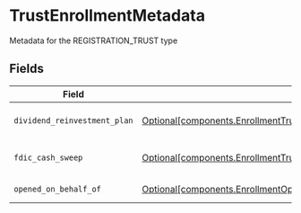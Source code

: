 # TrustEnrollmentMetadata

Metadata for the REGISTRATION_TRUST type


## Fields

| Field                                                                                                                                                                  | Type                                                                                                                                                                   | Required                                                                                                                                                               | Description                                                                                                                                                            | Example                                                                                                                                                                |
| ---------------------------------------------------------------------------------------------------------------------------------------------------------------------- | ---------------------------------------------------------------------------------------------------------------------------------------------------------------------- | ---------------------------------------------------------------------------------------------------------------------------------------------------------------------- | ---------------------------------------------------------------------------------------------------------------------------------------------------------------------- | ---------------------------------------------------------------------------------------------------------------------------------------------------------------------- |
| `dividend_reinvestment_plan`                                                                                                                                           | [Optional[components.EnrollmentTrustEnrollmentMetadataDividendReinvestmentPlan]](../../models/components/enrollmenttrustenrollmentmetadatadividendreinvestmentplan.md) | :heavy_minus_sign:                                                                                                                                                     | Option to auto-enroll in Dividend Reinvestment; defaults to DIVIDEND_REINVESTMENT_ENROLL                                                                               | DIVIDEND_REINVESTMENT_ENROLL                                                                                                                                           |
| `fdic_cash_sweep`                                                                                                                                                      | [Optional[components.EnrollmentTrustEnrollmentMetadataFdicCashSweep]](../../models/components/enrollmenttrustenrollmentmetadatafdiccashsweep.md)                       | :heavy_minus_sign:                                                                                                                                                     | Option to auto-enroll in FDIC cash sweep; defaults to FDIC_CASH_SWEEP_ENROLL                                                                                           | FDIC_CASH_SWEEP_ENROLL                                                                                                                                                 |
| `opened_on_behalf_of`                                                                                                                                                  | [Optional[components.EnrollmentOpenedOnBehalfOf]](../../models/components/enrollmentopenedonbehalfof.md)                                                               | :heavy_minus_sign:                                                                                                                                                     | Trust account is opened on behalf of                                                                                                                                   | PERSONAL_TRUST                                                                                                                                                         |